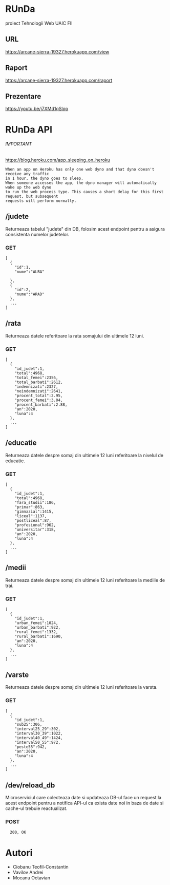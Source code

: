 # RUnDa
proiect Tehnologii Web UAIC FII 


## URL
https://arcane-sierra-19327.herokuapp.com/view





## Raport
https://arcane-sierra-19327.herokuapp.com/raport

## Prezentare
https://youtu.be/j7XMd1qSlqo


# RUnDa API
###### IMPORTANT


https://blog.heroku.com/app_sleeping_on_heroku

```
When an app on Heroku has only one web dyno and that dyno doesn't receive any traffic 
in 1 hour, the dyno goes to sleep.
When someone accesses the app, the dyno manager will automatically wake up the web dyno 
to run the web process type. This causes a short delay for this first request, but subsequent 
requests will perform normally.
```

## /judete
Returneaza tabelul "judete" din DB, folosim acest endpoint pentru a asigura consistenta numelor judetelor.

### GET

```
[  
  {
    "id":1,
    "nume":"ALBA"

  },
  {
    "id":2,
    "nume":"ARAD"
  },
  ...
]
```


## /rata
Returneaza datele referitoare la rata somajului din ultimele 12 luni.

### GET

```
[   
  {
    "id_judet":1,
    "total":4968,
    "total_femei":2356,
    "total_barbati":2612,
    "indemnizati":2327,
    "neindemnizati":2641,
    "procent_total":2.95,
    "procent_femei":3.04,
    "procent_barbati":2.88,
    "an":2020,
    "luna":4
  },
  ...
]
```


## /educatie
Returneaza datele despre somaj din ultimele 12 luni referitoare la nivelul de educatie.

### GET

```
[  
  {
    "id_judet":1,
    "total":4968,
    "fara_studii":186,
    "primar":863,
    "gimnazial":1415,
    "liceal":1137,
    "postliceal":87,
    "profesional":962,
    "universitar":318,
    "an":2020,
    "luna":4 
  },
  ...
]
```



## /medii
Returneaza datele despre somaj din ultimele 12 luni referitoare la mediile de trai.

### GET

```
[  
  {
    "id_judet":1,
    "urban_femei":1024,
    "urban_barbati":922,
    "rural_femei":1332,
    "rural_barbati":1690,
    "an":2020,
    "luna":4
  },
  ...
]
```


## /varste
Returneaza datele despre somaj din ultimele 12 luni referitoare la varsta.

### GET

```
[  
  {
    "id_judet":1,
    "sub25":306,
    "interval25_29":302,
    "interval30_39":1022,
    "interval40_49":1424,
    "interval50_55":972,
    "peste55":942,
    "an":2020,
    "luna":4
  },
  ...
]
```


## /dev/reload_db
Microserviciul care colecteaza date si updateaza DB-ul face un request la acest endpoint pentru a notifica API-ul ca exista date noi in baza de date si cache-ul trebuie reactualizat.

### POST

```
  200, OK
```




# Autori

* Ciobanu Teofil-Constantin
* Vavilov Andrei
* Mocanu Octavian
